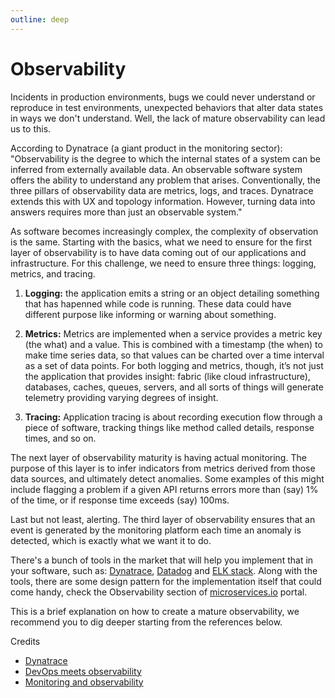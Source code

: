 ```yaml
---
outline: deep
---
```


# Observability

Incidents in production environments, bugs we could never understand or reproduce in test environments, unexpected behaviors that alter data states in ways we don't understand. Well, the lack of mature observability can lead us to this.

According to Dynatrace (a giant product in the monitoring sector): "Observability is the degree to which the internal states of a system can be inferred from externally available data. An observable software system offers the ability to understand any problem that arises. Conventionally, the three pillars of observability data are metrics, logs, and traces. Dynatrace extends this with UX and topology information. However, turning data into answers requires more than just an observable system."

As software becomes increasingly complex, the complexity of observation is the same. Starting with the basics, what we need to ensure for the first layer of observability is to have data coming out of our applications and infrastructure. For this challenge, we need to ensure three things: logging, metrics, and tracing.

1. **Logging:** the application emits a string or an object detailing something that has hapenned while code is running. These data could have different purpose like informing or warning about something.

2. **Metrics:** Metrics are implemented when a service provides a metric key (the what) and a value. This is combined with a timestamp (the when) to make time series data, so that values can be charted over a time interval as a set of data points. For both logging and metrics, though, it’s not just the application that provides insight: fabric (like cloud infrastructure), databases, caches, queues, servers, and all sorts of things will generate telemetry providing varying degrees of insight.

3. **Tracing:** Application tracing is about recording execution flow through a piece of software, tracking things like method called details, response times, and so on.

The next layer of observability maturity is having actual monitoring. The purpose of this layer is to infer indicators from metrics derived from those data sources, and ultimately detect anomalies. Some examples of this might include flagging a problem if a given API returns errors more than (say) 1% of the time, or if response time exceeds (say) 100ms.

Last but not least, alerting. The third layer of observability ensures that an event is generated by the monitoring platform each time an anomaly is detected, which is exactly what we want it to do.

There's a bunch of tools in the market that will help you implement that in your software, such as: [Dynatrace](http://dynatrace.com), [Datadog](https://www.datadoghq.com) and [ELK stack](https://www.elastic.co/pt/what-is/elk-stack). Along with the tools, there are some design pattern for the implementation itself that could come handy, check the Observability section of [microservices.io](https://microservices.io/patterns/index.html) portal.

This is a brief explanation on how to create a mature observability, we recommend you to dig deeper starting from the references below.

Credits

- [Dynatrace](https://www.dynatrace.com)
- [DevOps meets observability](https://faun.pub/devops-meets-observability-78775c021b0e)
- [Monitoring and observability](https://copyconstruct.medium.com/monitoring-and-observability-8417d1952e1c)

